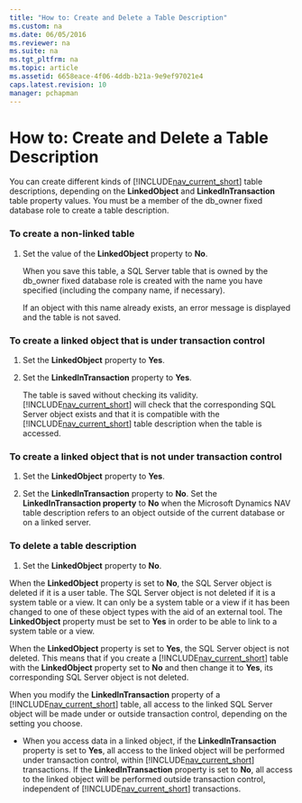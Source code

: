 ```yaml
---
title: "How to: Create and Delete a Table Description"
ms.custom: na
ms.date: 06/05/2016
ms.reviewer: na
ms.suite: na
ms.tgt_pltfrm: na
ms.topic: article
ms.assetid: 6658eace-4f06-4ddb-b21a-9e9ef97021e4
caps.latest.revision: 10
manager: pchapman
---
```

# How to: Create and Delete a Table Description
You can create different kinds of [!INCLUDE[nav_current_short](../dynamics-nav/includes/nav_current_short_md.md)] table descriptions, depending on the **LinkedObject** and **LinkedInTransaction** table property values. You must be a member of the db\_owner fixed database role to create a table description.  
  
### To create a non\-linked table  
  
1.  Set the value of the **LinkedObject** property to **No**.  
  
     When you save this table, a SQL Server table that is owned by the db\_owner fixed database role is created with the name you have specified \(including the company name, if necessary\).  
  
     If an object with this name already exists, an error message is displayed and the table is not saved.  
  
### To create a linked object that is under transaction control  
  
1.  Set the **LinkedObject** property to **Yes**.  
  
2.  Set the **LinkedInTransaction** property to **Yes**.  
  
     The table is saved without checking its validity. [!INCLUDE[nav_current_short](../dynamics-nav/includes/nav_current_short_md.md)] will check that the corresponding SQL Server object exists and that it is compatible with the [!INCLUDE[nav_current_short](../dynamics-nav/includes/nav_current_short_md.md)] table description when the table is accessed.  
  
### To create a linked object that is not under transaction control  
  
1.  Set the **LinkedObject** property to **Yes**.  
  
2.  Set the **LinkedInTransaction** property to **No**. Set the **LinkedInTransaction property** to **No** when the Microsoft Dynamics NAV table description refers to an object outside of the current database or on a linked server.  
  
### To delete a table description  
  
1.  Set the **LinkedObject** property to **No**.  
  
 When the **LinkedObject** property is set to **No**, the SQL Server object is deleted if it is a user table. The SQL Server object is not deleted if it is a system table or a view. It can only be a system table or a view if it has been changed to one of these object types with the aid of an external tool. The **LinkedObject** property must be set to **Yes** in order to be able to link to a system table or a view.  
  
 When the **LinkedObject** property is set to **Yes**, the SQL Server object is not deleted. This means that if you create a [!INCLUDE[nav_current_short](../dynamics-nav/includes/nav_current_short_md.md)] table with the **LinkedObject** property set to **No** and then change it to **Yes**, its corresponding SQL Server object is not deleted.  
  
 When you modify the **LinkedInTransaction** property of a [!INCLUDE[nav_current_short](../dynamics-nav/includes/nav_current_short_md.md)] table, all access to the linked SQL Server object will be made under or outside transaction control, depending on the setting you choose.  
  
-   When you access data in a linked object, if the **LinkedInTransaction** property is set to **Yes**, all access to the linked object will be performed under transaction control, within [!INCLUDE[nav_current_short](../dynamics-nav/includes/nav_current_short_md.md)] transactions. If the **LinkedInTransaction** property is set to **No**, all access to the linked object will be performed outside transaction control, independent of [!INCLUDE[nav_current_short](../dynamics-nav/includes/nav_current_short_md.md)] transactions.